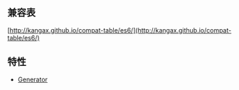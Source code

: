 
## 兼容表

[http://kangax.github.io/compat-table/es6/](http://kangax.github.io/compat-table/es6/)


## 特性

* [Generator](./es6/generator.md)

